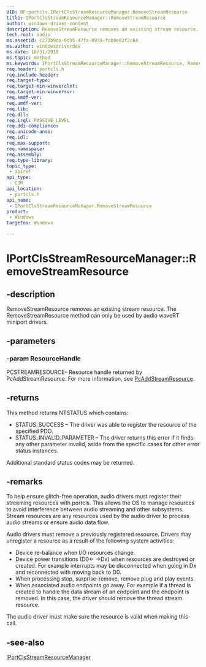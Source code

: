 ```yaml
---
UID: NF:portcls.IPortClsStreamResourceManager.RemoveStreamResource
title: IPortClsStreamResourceManager::RemoveStreamResource
author: windows-driver-content
description: RemoveStreamResource removes an existing stream resource. The RemoveStreamResource method can only be used by audio waveRT miniport drivers.
tech.root: audio
ms.assetid: c271b9da-9d55-47fa-8939-fab0e02f2c64
ms.author: windowsdriverdev
ms.date: 10/31/2018
ms.topic: method
ms.keywords: IPortClsStreamResourceManager::RemoveStreamResource, RemoveStreamResource, IPortClsStreamResourceManager.RemoveStreamResource, IPortClsStreamResourceManager::RemoveStreamResource, IPortClsStreamResourceManager.RemoveStreamResource
req.header: portcls.h
req.include-header:
req.target-type:
req.target-min-winverclnt:
req.target-min-winversvr:
req.kmdf-ver:
req.umdf-ver:
req.lib:
req.dll:
req.irql: PASSIVE_LEVEL
req.ddi-compliance:
req.unicode-ansi:
req.idl:
req.max-support:
req.namespace:
req.assembly:
req.type-library: 
topic_type: 
 - apiref
api_type: 
 - COM
api_location: 
 - portcls.h
api_name: 
 - IPortClsStreamResourceManager.RemoveStreamResource
product: 
 - Windows
targetos: Windows

---
```


# IPortClsStreamResourceManager::RemoveStreamResource


## -description

RemoveStreamResource removes an existing stream resource. The RemoveStreamResource method can only be used by audio waveRT miniport drivers.

## -parameters

### -param ResourceHandle

PCSTREAMRESOURCE– Resource handle returned by PcAddStreamResource. For more information, see [PcAddStreamResource](nf-portcls-pcaddstreamresource.md). 


## -returns
This method returns NTSTATUS which contains:

- STATUS_SUCCESS – The driver was able to register the resource of the specified PDO. 
- STATUS_INVALID_PARAMETER – The driver returns this error if it finds any other parameter invalid, aside from the specific cases for other error status instances. 

Additional standard status codes may be returned.


## -remarks

To help ensure glitch-free operation, audio drivers must register their streaming resources with portcls. This allows the OS to manage resources to avoid interference between audio streaming and other subsystems. Stream resources are any resources used by the audio driver to process audio streams or ensure audio data flow. 

Audio drivers must remove a previously registered resource. Drivers may unregister a resource as a result of the following system activities: 

- Device re-balance when I/O resources change. 
- Device power transitions (D0<- ->Dx) when resources are destroyed or created. For example interrupts may be disconnected when going in Dx and reconnected with moving back to D0. 
- When processing stop, surprise-remove, remove plug and play events. 
- When associated audio endpoints go away. For example if a thread is created to handle the data stream of an endpoint and the endpoint is removed. In this case, the driver should remove the thread stream resource. 

The audio driver must make sure the resource is valid when making this call.


## -see-also

[IPortClsStreamResourceManager](nn-portcls-iportclsstreamresourcemanager.md)